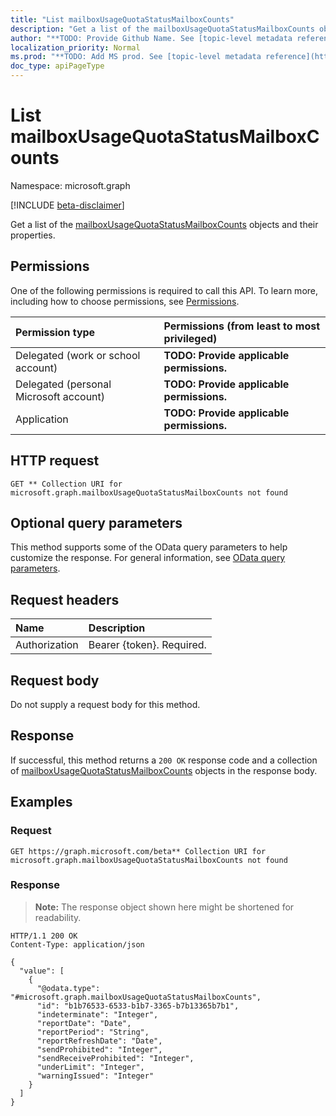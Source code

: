 ```yaml
---
title: "List mailboxUsageQuotaStatusMailboxCounts"
description: "Get a list of the mailboxUsageQuotaStatusMailboxCounts objects and their properties."
author: "**TODO: Provide Github Name. See [topic-level metadata reference](https://msgo.azurewebsites.net/add/document/guidelines/metadata.html#topic-level-metadata)**"
localization_priority: Normal
ms.prod: "**TODO: Add MS prod. See [topic-level metadata reference](https://msgo.azurewebsites.net/add/document/guidelines/metadata.html#topic-level-metadata)**"
doc_type: apiPageType
---
```


# List mailboxUsageQuotaStatusMailboxCounts
Namespace: microsoft.graph

[!INCLUDE [beta-disclaimer](../../includes/beta-disclaimer.md)]

Get a list of the [mailboxUsageQuotaStatusMailboxCounts](../resources/mailboxusagequotastatusmailboxcounts.md) objects and their properties.

## Permissions
One of the following permissions is required to call this API. To learn more, including how to choose permissions, see [Permissions](/graph/permissions-reference).

|Permission type|Permissions (from least to most privileged)|
|:---|:---|
|Delegated (work or school account)|**TODO: Provide applicable permissions.**|
|Delegated (personal Microsoft account)|**TODO: Provide applicable permissions.**|
|Application|**TODO: Provide applicable permissions.**|

## HTTP request

<!-- {
  "blockType": "ignored"
}
-->
``` http
GET ** Collection URI for microsoft.graph.mailboxUsageQuotaStatusMailboxCounts not found
```

## Optional query parameters
This method supports some of the OData query parameters to help customize the response. For general information, see [OData query parameters](/graph/query-parameters).

## Request headers
|Name|Description|
|:---|:---|
|Authorization|Bearer {token}. Required.|

## Request body
Do not supply a request body for this method.

## Response

If successful, this method returns a `200 OK` response code and a collection of [mailboxUsageQuotaStatusMailboxCounts](../resources/mailboxusagequotastatusmailboxcounts.md) objects in the response body.

## Examples

### Request
<!-- {
  "blockType": "request",
  "name": "list_mailboxusagequotastatusmailboxcounts"
}
-->
``` http
GET https://graph.microsoft.com/beta** Collection URI for microsoft.graph.mailboxUsageQuotaStatusMailboxCounts not found
```


### Response
>**Note:** The response object shown here might be shortened for readability.
<!-- {
  "blockType": "response",
  "truncated": true,
  "@odata.type": "Collection(microsoft.graph.mailboxUsageQuotaStatusMailboxCounts)"
}
-->
``` http
HTTP/1.1 200 OK
Content-Type: application/json

{
  "value": [
    {
      "@odata.type": "#microsoft.graph.mailboxUsageQuotaStatusMailboxCounts",
      "id": "b1b76533-6533-b1b7-3365-b7b13365b7b1",
      "indeterminate": "Integer",
      "reportDate": "Date",
      "reportPeriod": "String",
      "reportRefreshDate": "Date",
      "sendProhibited": "Integer",
      "sendReceiveProhibited": "Integer",
      "underLimit": "Integer",
      "warningIssued": "Integer"
    }
  ]
}
```

